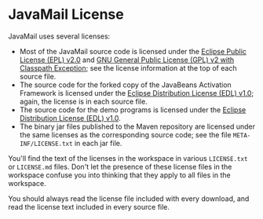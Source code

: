 JavaMail License
================

JavaMail uses several licenses:

-   Most of the JavaMail source code is licensed under the
    [Eclipse Public License (EPL) v2.0](http://www.eclipse.org/legal/epl-2.0)
    and [GNU General Public License (GPL) v2 with Classpath Exception](
    https://www.gnu.org/software/classpath/license.html);
    see the license information at the top of each source file.
-   The source code for the forked copy of the JavaBeans Activation Framework
    is licensed under the
    [Eclipse Distribution License (EDL) v1.0](
    http://www.eclipse.org/org/documents/edl-v10.php);
    again, the license is in each source file.
-   The source code for the demo programs is licensed under the
    [Eclipse Distribution License (EDL) v1.0](
    http://www.eclipse.org/org/documents/edl-v10.php).
-   The binary jar files published to the Maven repository are licensed
    under the same licenses as the corresponding source
    code; see the file `META-INF/LICENSE.txt` in each jar file.

You'll find the text of the licenses in the workspace in various
`LICENSE.txt` or `LICENSE.md` files.
Don't let the presence of these license files in the workspace confuse
you into thinking that they apply to all files in the workspace.

You should always read the license file included with every download,
and read the license text included in every source file.
